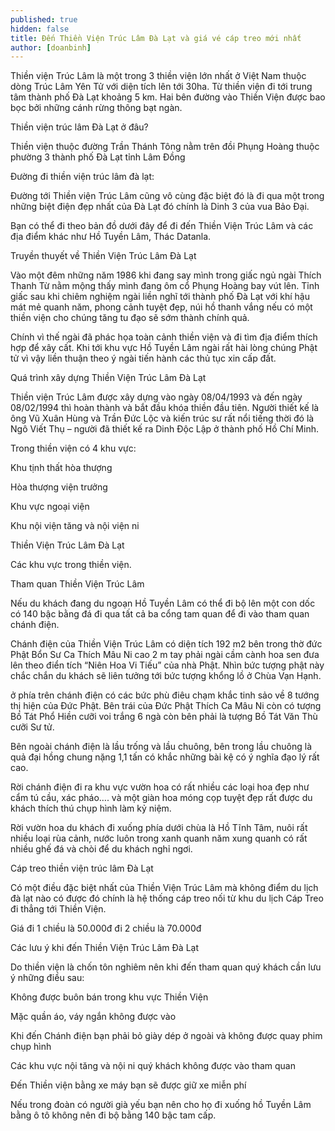```yaml
---
published: true
hidden: false
title: Đến Thiền Viện Trúc Lâm Đà Lạt và giá vé cáp treo mới nhất
author: [doanbinh] 
---
```


Thiền viện Trúc Lâm là một trong 3 thiền viện lớn nhất ở Việt Nam thuộc dòng Trúc Lâm Yên Tử với diện tích lên tới 30ha. Từ thiền viện đi tới trung tâm thành phố Đà Lạt khoảng 5 km. Hai bên đường vào Thiền Viện được bao bọc bởi những cánh rừng thông bạt ngàn.


Thiền viện trúc lâm Đà Lạt ở đâu?

Thiền viện thuộc đường Trần Thánh Tông nằm trên đồi Phụng Hoàng thuộc phường 3 thành phố Đà Lạt tỉnh Lâm Đồng



Đường đi thiền viện trúc lâm đà lạt:

Đường tới Thiền viện Trúc Lâm cũng vô cùng đặc biệt đó là đi qua một trong những biệt điện đẹp nhất của Đà Lạt đó chính là Dinh 3 của vua Bảo Đại.

Bạn có thể đi theo bản đồ dưới đây để đi đến Thiền Viện Trúc Lâm và các địa điểm khác như Hồ Tuyền Lâm, Thác Datanla.


Truyền thuyết về Thiền Viện Trúc Lâm Đà Lạt

Vào một đêm những năm 1986 khi đang say mình trong giấc ngủ ngài Thích Thanh Từ nằm mộng thấy mình đang ôm cổ Phụng Hoàng bay vút lên. Tỉnh giấc sau khi chiêm nghiệm ngài liền nghĩ tới thành phố Đà Lạt với khí hậu mát mẻ quanh năm, phong cảnh tuyệt đẹp, núi hồ thanh vắng nếu có một thiền viện cho chúng tăng tu đạo sẽ sớm thành chính quả.

Chính vì thế ngài đã phác họa toàn cảnh thiền viện và đi tìm địa điểm thích hợp để xây cất. Khi tới khu vực Hồ Tuyền Lâm ngài rất hài lòng chúng Phật tử vì vậy liền thuận theo ý ngài tiến hành các thủ tục xin cấp đất.


Quá trình xây dựng Thiền Viện Trúc Lâm Đà Lạt

Thiền viện Trúc Lâm được xây dựng vào ngày 08/04/1993 và đến ngày 08/02/1994 thì hoàn thành và bắt đầu khóa thiền đầu tiên. Người thiết kế là ông Vũ Xuân Hùng và Trần Đức Lộc và kiến trúc sư rất nổi tiếng thời đó là Ngô Viết Thụ – người đã thiết kế ra Dinh Độc Lập ở thành phố Hồ Chí Minh.

Trong thiền viện có 4 khu vực:

Khu tịnh thất hòa thượng

Hòa thượng viện trưởng

Khu vực ngoại viện

Khu nội viện tăng và nội viện ni

Thiền Viện Trúc Lâm Đà Lạt

Các khu vực trong thiền viện.

Tham quan Thiền Viện Trúc Lâm

Nếu du khách đang du ngoạn Hồ Tuyền Lâm có thể đi bộ lên một con dốc có 140 bậc bằng đá đi qua tất cả ba cổng tam quan để đi vào tham quan chánh điện.

Chánh điện của Thiền Viện Trúc Lâm có diện tích 192 m2 bên trong thờ đức Phật Bổn Sư Ca Thích Mâu Ni cao 2 m tay phải ngài cầm cành hoa sen đưa lên theo điển tích “Niên Hoa Vi Tiếu” của nhà Phật. Nhìn bức tượng phật này chắc chắn du khách sẽ liên tưởng tới bức tượng khổng lồ ở Chùa Vạn Hạnh.

ở phía trên chánh điện có các bức phù điêu chạm khắc tinh sảo về 8 tướng thị hiện của Đức Phật. Bên trái của Đức Phật Thích Ca Mâu Ni còn có tượng Bồ Tát Phổ Hiền cưỡi voi trắng 6 ngà còn bên phải là tượng Bồ Tát Văn Thù cưỡi Sư tử.

Bên ngoài chánh điện là lầu trống và lầu chuông, bên trong lầu chuông là quả đại hồng chung nặng 1,1 tấn có khắc những bài kệ có ý nghĩa đạo lý rất cao.

Rời chánh điện đi ra khu vực vườn hoa có rất nhiều các loại hoa đẹp như cẩm tú cầu, xác pháo…. và một giàn hoa móng cọp tuyệt đẹp rất được du khách thích thú chụp hình làm kỷ niệm.

Rời vườn hoa du khách đi xuống phía dưới chùa là Hồ Tĩnh Tâm, nuôi rất nhiều loại rùa cảnh, nước luôn trong xanh quanh năm xung quanh có rất nhiều ghế đá và chòi để du khách nghỉ ngơi.


Cáp treo thiền viện trúc lâm Đà Lạt

Có một điều đặc biệt nhất của Thiền Viện Trúc Lâm mà không điểm du lịch đà lạt nào có được đó chính là hệ thống cáp treo nối từ khu du lịch Cáp Treo đi thẳng tới Thiền Viện.

Giá đi 1 chiều là 50.000đ đi 2 chiều là 70.000đ


Các lưu ý khi đến Thiền Viện Trúc Lâm Đà Lạt

Do thiền viện là chốn tôn nghiêm nên khi đến tham quan quý khách cần lưu ý những điều sau:

Không được buôn bán trong khu vực Thiền Viện

Mặc quần áo, váy ngắn không được vào

Khi đến Chánh điện bạn phải bỏ giày dép ở ngoài và không được quay phim chụp hình

Các khu vực nội tăng và nội ni quý khách không được vào tham quan

Đến Thiền viện bằng xe máy bạn sẽ được giữ xe miễn phí

Nếu trong đoàn có người già yếu bạn nên cho họ đi xuống hồ Tuyền Lâm bằng ô tô không nên đi bộ bằng 140 bậc tam cấp.